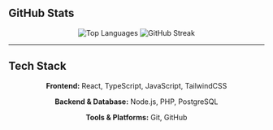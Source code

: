 



## GitHub Stats

<div align="center">
  
![Top Languages](https://github-readme-stats.vercel.app/api/top-langs/?username=jdiffy47&layout=compact&theme=default&hide_border=true)
![GitHub Streak](https://streak-stats.demolab.com?user=jdiffy47&theme=default&hide_border=true)

</div>

---

## Tech Stack

<div align="center">
  
**Frontend:** React, TypeScript, JavaScript, TailwindCSS

**Backend & Database:** Node.js, PHP, PostgreSQL

**Tools & Platforms:** Git, GitHub

</div>


